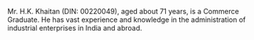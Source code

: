 Mr. H.K. Khaitan (DIN: 00220049), aged about 71 years, is a Commerce Graduate. He has vast experience and knowledge in the administration of industrial enterprises in India and abroad.
